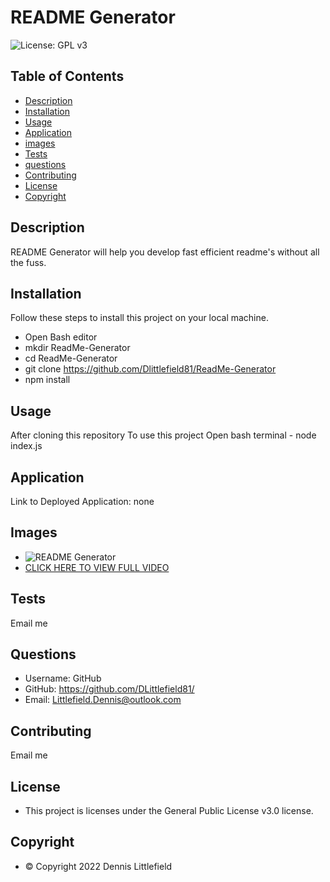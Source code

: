 
# README Generator
![License: GPL v3](https://img.shields.io/badge/License-GPLv3-blue.svg)

## Table of Contents
- [Description](#description)
- [Installation](#installation)
- [Usage](#usage)
- [Application](#application)
- [images](#images)
- [Tests](#tests)
- [questions](#questions)
- [Contributing](#contributing)
- [License](#license)
- [Copyright](#copyright)

## Description
README Generator will help you develop fast efficient readme's without all the fuss.

## Installation

Follow these steps to install this project on your local machine.
- Open Bash editor
- mkdir ReadMe-Generator
- cd ReadMe-Generator
- git clone https://github.com/Dlittlefield81/ReadMe-Generator
- npm install

## Usage
After cloning this repository To use this project
Open bash terminal - node index.js

## Application
Link to Deployed Application: none

## Images
- ![README Generator](./assets/images/ReadMe-Generator.gif)
- [CLICK HERE TO VIEW FULL VIDEO](./assets/images/ReadMe-Generator.webm)
## Tests
Email me

## Questions
- Username: GitHub
- GitHub: https://github.com/DLittlefield81/
- Email: Littlefield.Dennis@outlook.com

## Contributing
Email me


## License
- This project is licenses under the General Public License v3.0 license.


## Copyright
- © Copyright 2022 Dennis Littlefield